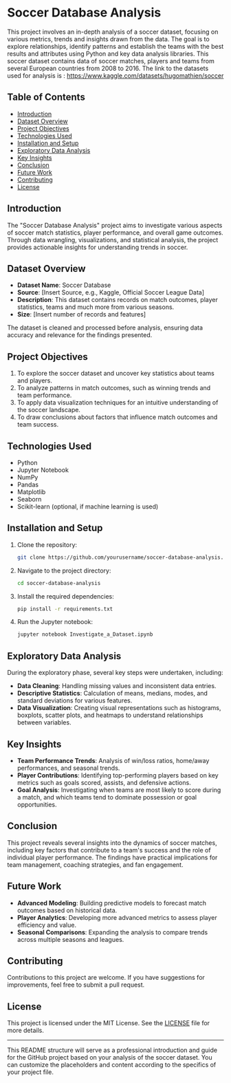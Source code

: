 # Soccer Database Analysis

This project involves an in-depth analysis of a soccer dataset, focusing on various metrics, trends and insights drawn from the data. The goal is to explore relationships, identify patterns and establish the teams with the best results and attributes using Python and key data analysis libraries. This soccer dataset contains data of soccer matches, players and teams from several European countries from 2008 to 2016. The link to the datasets used for analysis is : https://www.kaggle.com/datasets/hugomathien/soccer

## Table of Contents
- [Introduction](#introduction)
- [Dataset Overview](#dataset-overview)
- [Project Objectives](#project-objectives)
- [Technologies Used](#technologies-used)
- [Installation and Setup](#installation-and-setup)
- [Exploratory Data Analysis](#exploratory-data-analysis)
- [Key Insights](#key-insights)
- [Conclusion](#conclusion)
- [Future Work](#future-work)
- [Contributing](#contributing)
- [License](#license)

## Introduction

The "Soccer Database Analysis" project aims to investigate various aspects of soccer match statistics, player performance, and overall game outcomes. Through data wrangling, visualizations, and statistical analysis, the project provides actionable insights for understanding trends in soccer.

## Dataset Overview

- **Dataset Name**: Soccer Database
- **Source**: [Insert Source, e.g., Kaggle, Official Soccer League Data]
- **Description**: This dataset contains records on match outcomes, player statistics, teams and much more from various seasons.
- **Size**: [Insert number of records and features]
  
The dataset is cleaned and processed before analysis, ensuring data accuracy and relevance for the findings presented.

## Project Objectives

1. To explore the soccer dataset and uncover key statistics about teams and players.
2. To analyze patterns in match outcomes, such as winning trends and team performance.
3. To apply data visualization techniques for an intuitive understanding of the soccer landscape.
4. To draw conclusions about factors that influence match outcomes and team success.

## Technologies Used

- Python
- Jupyter Notebook
- NumPy
- Pandas
- Matplotlib
- Seaborn
- Scikit-learn (optional, if machine learning is used)

## Installation and Setup

1. Clone the repository:
   ```bash
   git clone https://github.com/yourusername/soccer-database-analysis.git
   ```

2. Navigate to the project directory:
   ```bash
   cd soccer-database-analysis
   ```

3. Install the required dependencies:
   ```bash
   pip install -r requirements.txt
   ```

4. Run the Jupyter notebook:
   ```bash
   jupyter notebook Investigate_a_Dataset.ipynb
   ```

## Exploratory Data Analysis

During the exploratory phase, several key steps were undertaken, including:
- **Data Cleaning**: Handling missing values and inconsistent data entries.
- **Descriptive Statistics**: Calculation of means, medians, modes, and standard deviations for various features.
- **Data Visualization**: Creating visual representations such as histograms, boxplots, scatter plots, and heatmaps to understand relationships between variables.

## Key Insights

- **Team Performance Trends**: Analysis of win/loss ratios, home/away performances, and seasonal trends.
- **Player Contributions**: Identifying top-performing players based on key metrics such as goals scored, assists, and defensive actions.
- **Goal Analysis**: Investigating when teams are most likely to score during a match, and which teams tend to dominate possession or goal opportunities.

## Conclusion

This project reveals several insights into the dynamics of soccer matches, including key factors that contribute to a team's success and the role of individual player performance. The findings have practical implications for team management, coaching strategies, and fan engagement.

## Future Work

- **Advanced Modeling**: Building predictive models to forecast match outcomes based on historical data.
- **Player Analytics**: Developing more advanced metrics to assess player efficiency and value.
- **Seasonal Comparisons**: Expanding the analysis to compare trends across multiple seasons and leagues.

## Contributing

Contributions to this project are welcome. If you have suggestions for improvements, feel free to submit a pull request.

## License

This project is licensed under the MIT License. See the [LICENSE](LICENSE) file for more details.

---

This README structure will serve as a professional introduction and guide for the GitHub project based on your analysis of the soccer dataset. You can customize the placeholders and content according to the specifics of your project file.
